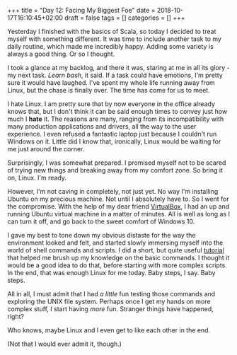 +++
title = "Day 12: Facing My Biggest Foe"
date = 2018-10-17T16:10:45+02:00
draft = false
tags = []
categories = []
+++

Yesterday I finished with the basics of Scala, so today I decided to treat myself with something different. It was time to include another task to my daily routine, which made me incredibly happy. Adding some variety is always a good thing. Or so I thought.



I took a glance at my backlog, and there it was, staring at me in all its glory - my next task. _Learn bash_, it said. If a task could have emotions, I'm pretty sure it would have laughed. I've spent my whole life running away from Linux, but the chase is finally over. The time has come for us to meet.



I hate Linux. I am pretty sure that by now everyone in the office already knows that, but I don't think it can be said enough times to convey just how much I __hate__ it. The reasons are many, ranging from its incompatibility with many production applications and drivers, all the way to the user experience. I even refused a fantastic laptop just because I couldn't run Windows on it. Little did I know that, ironically, Linux would be waiting for me just around the corner.



Surprisingly, I was somewhat prepared. I promised myself not to be scared of trying new things and breaking away from my comfort zone. So bring it on, Linux. I'm ready.



However, I'm not caving in completely, not just yet. No way I'm installing Ubuntu on my precious machine. Not until I absolutely have to. So I went for the compromise. With the help of my dear friend [VirtualBox](https://www.virtualbox.org/), I had an up and running Ubuntu virtual machine in a matter of minutes. All is well as long as I can turn it off, and go back to the sweet comfort of Windows 10.



I gave my best to tone down my obvious distaste for the way the environment looked and felt, and started slowly immersing myself into the world of shell commands and scripts. I did a short, but quite useful [tutorial](http://linuxcommand.org/index.php) that helped me brush up my knowledge on the basic commands. I thought it would be a good idea to do that, before starting with more complex scripts. In the end, that was enough Linux for me today. Baby steps, I say. Baby steps.



All in all, I must admit that I had _a little_ fun testing those commands and exploring the UNIX file system. Perhaps once I get my hands on more complex stuff, I start having _more_ fun. Stranger things have happened, right?



Who knows, maybe Linux and I even get to like each other in the end. 

(Not that I would ever admit it, though.)